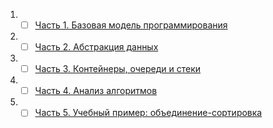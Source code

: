 1. -[ ] [Часть 1. Базовая модель программирования](part1/README.md)
2. -[ ] [Часть 2. Абстракция данных]()
3. -[ ] [Часть 3. Контейнеры, очереди и стеки]()
4. -[ ] [Часть 4. Анализ алгоритмов]()
5. -[ ] [Часть 5. Учебный пример: объединение-сортировка]()